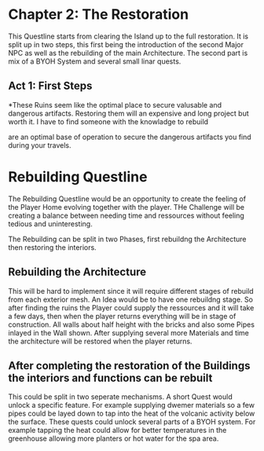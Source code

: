 # Chapter 2: The Restoration
This Questline starts from clearing the Island up to the full restoration. It is split up in two steps, this first being the introduction of the second Major NPC as well as the rebuilding of the main Architecture. The second part is mix of a BYOH System and several small linar quests. 

## Act 1: First Steps
*These Ruins seem like the optimal place to secure valusable and dangerous artifacts. Restoring them will an expensive and long project but worth it. I have to find someone with the knowladge to rebuild


are an optimal base of operation to secure the dangerous artifacts you find during your travels. 

# Rebuilding Questline
The Rebuilding Questline would be an opportunity to create the feeling of the Player Home evolving together with the player. THe Challenge will be creating a balance between needing time and ressources without feeling tedious and uninteresting.

The Rebuilding can be split in two Phases, first rebuildng the Architecture then restoring the interiors.

## Rebuilding the Architecture
This will be hard to implement since it will require different stages of rebuild from each exterior mesh. An Idea would be to have one rebuildng stage. So after finding the ruins the Player could supply the ressources and it will take a few days, then when the player returns everything will be in stage of construction. All walls about half height with the bricks and also some Pipes inlayed in the Wall shown. 
After supplying several more Materials and time the architecture will be restored when the player returns. 

## After completing the restoration of the Buildings the interiors and functions can be rebuilt
This could be split in two seperate mechanisms. 
A short Quest would unlock a specific feature. For example supplying dwemer materials so a few pipes could be layed down to tap into the heat of the volcanic activity below the surface. 
These quests could unlock several parts of a BYOH system. For example tapping the heat could allow for better temperatures in the greenhouse allowing more planters or hot water for the spa area. 